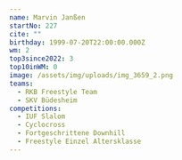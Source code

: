 ```yaml
---
name: Marvin Janßen
startNo: 227
cite: ""
birthday: 1999-07-20T22:00:00.000Z
wm: 2
top3since2022: 3
top10inWM: 0
image: /assets/img/uploads/img_3659_2.png
teams:
  - RKB Freestyle Team
  - SKV Büdesheim
competitions:
  - IUF Slalom
  - Cyclocross
  - Fortgeschrittene Downhill
  - Freestyle Einzel Altersklasse
---
```

